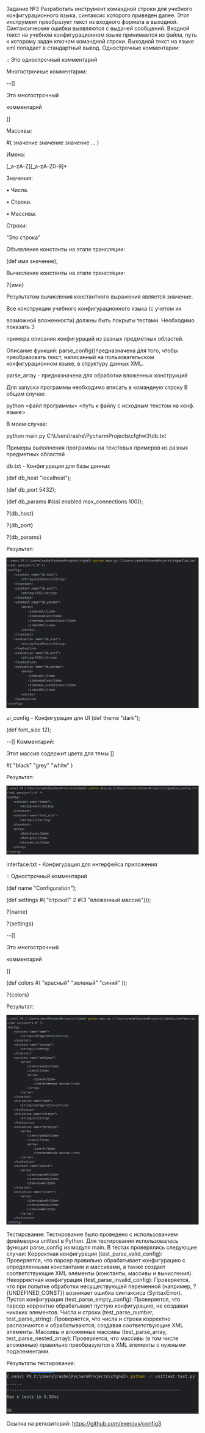 Задание №3
Разработать инструмент командной строки для учебного конфигурационного
языка, синтаксис которого приведен далее. Этот инструмент преобразует текст из
входного формата в выходной. Синтаксические ошибки выявляются с выдачей
сообщений.
Входной текст на учебном конфигурационном языке принимается из
файла, путь к которому задан ключом командной строки. Выходной текст на
языке xml попадает в стандартный вывод.
Однострочные комментарии:

:: Это однострочный комментарий

Многострочные комментарии:

--[[

Это многострочный

комментарий

]]

Массивы:

#( значение значение значение ... )

Имена:

[_a-zA-Z][_a-zA-Z0-9]*

Значения:

• Числа.

• Строки.

• Массивы.

Строки:

"Это строка"

Объявление константы на этапе трансляции:

(def имя значение);

Вычисление константы на этапе трансляции:

?{имя}

Результатом вычисления константного выражения является значение.

Все конструкции учебного конфигурационного языка (с учетом их

возможной вложенности) должны быть покрыты тестами. Необходимо показать 3

примера описания конфигураций из разных предметных областей.

Описание функций:
parse_config()предназначена для того, чтобы преобразовать текст, 
написанный на пользовательском конфигурационном языке, в структуру данных XML.

parse_array - предназначена для обработки вложенных конструкций

Для запуска программы необходимо вписать в командную строку
В общем случае:

python <файл программы> <путь к файлу с исходным текстом на конф. языке>

В моем случае:

python main.py C:\Users\rashe\PycharmProjects\cfghw3\db.txt

Примеры выполнения программы на текстовых примеров из разных предметных областей

db.txt - Конфигурация для базы данных

(def db_host "localhost");

(def db_port 5432);

(def db_params #(ssl enabled max_connections 100));

?{db_host}

?{db_port}

?{db_params}


Результат:

![db_output.png](db_output.png)

ui_config - Конфигурация для UI
(def theme "dark");

(def font_size 12);

--[[ Комментарий:

Этот массив содержит цвета для темы ]]

#(  "black" "grey" "white"  )

Результат:

![ui_output.png](ui_output.png)


interface.txt - Конфигурация для интерфейса приложения

:: Однострочный комментарий

(def name "Configuration");

(def settings #( "строка1" 2 #(3 "вложенный массив")));

?{name}

?{settings}

--[[

Это многострочный

комментарий

]]

(def colors #( "красный" "зеленый" "синий" ));

?{colors}

Результат:

![interface_output.png](interface_output.png)

Тестирование:
Тестирование было проведено с использованием фреймворка unittest в Python. 
Для тестирования использовалась функция parse_config из модуля main. В тестах проверялись следующие случаи:
Корректная конфигурация (test_parse_valid_config): 
Проверяется, что парсер правильно обрабатывает конфигурацию с определенными константами и массивами, а также создает соответствующие XML элементы (константы, массивы и вычисления).
Некорректная конфигурация (test_parse_invalid_config): 
Проверяется, что при попытке обработки несуществующей переменной (например, ?{UNDEFINED_CONST}) возникает ошибка синтаксиса (SyntaxError).
Пустая конфигурация (test_parse_empty_config): 
Проверяется, что парсер корректно обрабатывает пустую конфигурацию, не создавая никаких элементов.
Числа и строки (test_parse_number, test_parse_string): 
Проверяется, что числа и строки корректно распознаются и обрабатываются, создавая соответствующие XML элементы.
Массивы и вложенные массивы (test_parse_array, test_parse_nested_array): 
Проверяется, что массивы (в том числе вложенные) правильно преобразуются в XML элементы с нужными подэлементами.

Результаты тестирования:

![test.png](test.png)

Ссылка на репозиторий:
https://github.com/exerovv/config3
